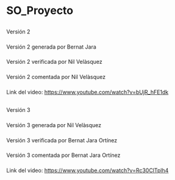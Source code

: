 # SO_Proyecto
##
Versión 2
###
Versión 2 generada por Bernat Jara 
###
Versión 2 verificada por Nil Velàsquez
###
Versión 2 comentada por Nil Velàsquez
###
Link del video: https://www.youtube.com/watch?v=bUjR_hFE1dk
##
Versión 3
###
Versión 3 generada por Nil Velàsquez
###
Versión 3 verificada por Bernat Jara Ortínez
###
Versión 3 comentada por Bernat Jara Ortínez
###
Link del video: https://www.youtube.com/watch?v=Rc30ClTplh4
